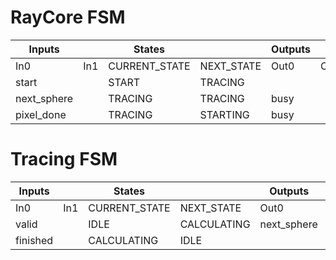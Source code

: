# RayCore FSM
| Inputs      |     | States        |            | Outputs |      |
|-------------|-----|---------------|------------|---------|------|
| In0         | In1 | CURRENT_STATE | NEXT_STATE | Out0    | Out1 |
| start       |     | START         | TRACING    |         |      |
| next_sphere |     | TRACING       | TRACING    | busy    |      |
| pixel_done  |     | TRACING       | STARTING   | busy    |      |

# Tracing FSM
| Inputs   |     | States        |             | Outputs     |       |
|----------|-----|---------------|-------------|-------------|-------|
| In0      | In1 | CURRENT_STATE | NEXT_STATE  | Out0        | Out1  |
| valid    |     | IDLE          | CALCULATING | next_sphere | index |
| finished |     | CALCULATING   | IDLE        |             |       |
